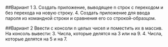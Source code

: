 ##Вариант 1
3. Создать приложение, выводящее n строк с переходом и без перехода на новую строку.
4. Создать приложение для ввода пароля из командной строки и сравнения его со строкой-образцом.

##Вариант 2
Ввести с консоли n целых чисел и поместить их в массив. На консоль вывести:
3. Числа, которые делятся на 3 или на 9.
4. Числа, которые делятся на 5 и на 7.
